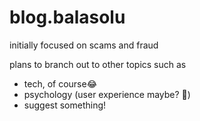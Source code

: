 # blog.balasolu

initially focused on scams and fraud

plans to branch out to other topics such as
- tech, of course😂
- psychology (user experience maybe? 🤔)
- suggest something!